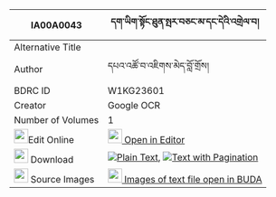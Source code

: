 |IA00A0043|དག་ཡིག་སྟོང་ཐུན་སྤར་བཅང་མ་དང་དེའི་འགྲེལ་བ། 
| --- | --- 
|Alternative Title |
|Author| དཔའ་འཚོ་བ་འཇིགས་མེད་བློ་གྲོས།
|BDRC ID | W1KG23601
|Creator | Google OCR
|Number of Volumes| 1
|<img width="25" src="https://img.icons8.com/color/25/000000/edit-property.png">Edit Online| [<img width="25" src="https://avatars.githubusercontent.com/u/45091458?s=200&v=4"> Open in Editor](http://editor.openpecha.org/IA00A0043)
|<img width="25" src="https://img.icons8.com/fluent/48/000000/download-2.png"/>  Download | [![](https://img.icons8.com/color/20/000000/txt.png)Plain Text](https://github.com/Openpecha/IA00A0043/releases/download/v1/dakyik_tongtun_par_chang_ma_da_plain_IA00A0043.zip), [![](https://img.icons8.com/color/20/000000/txt.png)Text with Pagination](https://github.com/Openpecha/IA00A0043/releases/download/v1/dakyik_tongtun_par_chang_ma_da_pages_IA00A0043.zip)
|<img width="25" src="https://img.icons8.com/plasticine/100/000000/pictures-folder.png"/>  Source Images | [<img width="25" src="https://library.bdrc.io/icons/BUDA-small.svg"> Images of text file open in BUDA](https://library.bdrc.io/show/bdr:W1KG23601)